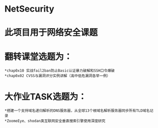 # NetSecurity
# 此项目用于网络安全课题
# 翻转课堂选题为：    
    *chap0x10 实战fail2ban防止Basic认证暴力破解和SSH口令爆破
    *chap0x02 CVSS与漏洞评分实例讲解（高中低危漏洞各举一例）
# 大作业TASK选题为：
    *搭建一个支持域名递归解析的DNS服务器，从全球13个根域名解析服务器同步所有TLD域名记录
    *ZoomeEye、shodan类互联网安全垂直搜索引擎使用深度研究

